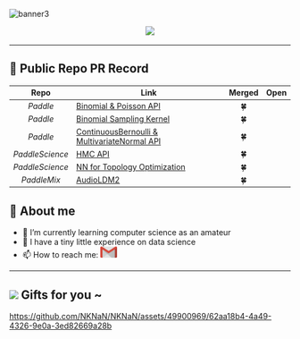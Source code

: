 ![banner3](https://github.com/NKNaN/NKNaN/assets/49900969/b2f4fc18-7629-43d7-b64d-8aec303b2349)
  
  <p align="center">
    <img src="https://count.getloli.com/get/@:NKNaN?theme=asoul">
  </p>
  
<div>
	<hr>
</div>

 🌸 Public Repo PR Record
-------------------------

Repo | Link | Merged | Open
:---: | --- | :---: | :---:
*Paddle* | [Binomial & Poisson API](https://github.com/PaddlePaddle/Paddle/pull/57856) | 🍀 |
*Paddle* | [Binomial Sampling Kernel](https://github.com/PaddlePaddle/Paddle/pull/59690) | 🍀 |
*Paddle* | [ContinuousBernoulli & MultivariateNormal API](https://github.com/PaddlePaddle/Paddle/pull/58004) | 🍀 |
*PaddleScience* | [HMC API](https://github.com/PaddlePaddle/PaddleScience/pull/541) | 🍀 |
*PaddleScience* | [NN for Topology Optimization](https://github.com/PaddlePaddle/PaddleScience/pull/597) | 🍀 |
*PaddleMix* | [AudioLDM2](https://github.com/PaddlePaddle/PaddleMIX/pull/366) | 🍀 |

 🌸 About me
-------------------------
- 🌱 I’m currently learning computer science as an amateur
- 🔭 I have a tiny little experience on data science
- 📫 How to reach me: <a target="_blank" href="mailto:liruiwen616115@gmail.com"><img src="assets/google-gmail.svg" width="30" height="20" style="vertical-align:down; margin:0px"></img></a>


<div>
	<hr>
</div>

<img src="https://media.giphy.com/media/VgCDAzcKvsR6OM0uWg/giphy.gif" width="50"> Gifts for you ~
-------------------------

https://github.com/NKNaN/NKNaN/assets/49900969/62aa18b4-4a49-4326-9e0a-3ed82669a28b



<!--
<div align="center">
    <span align="left" href="https://github.com/NKNaN"><img src="https://github-readme-stats.vercel.app/api?username=NKNaN&show_icons=true&theme=radical&hide_border=true" alt="NKNaN's github stats">
    </span>
    <span align="right" href="https://github.com/NKNaN"><img src="https://github-readme-stats.vercel.app/api/top-langs?username=NKNaN&hide=R,java,jupyter%20notebook&theme=radical&show_icons=true" alt="NKNaN's github language stats">
    </span>
</div>
<hr>
-->




<!--
**NKNaN/NKNaN** is a ✨ _special_ ✨ repository because its `README.md` (this file) appears on your GitHub profile.

Here are some ideas to get you started:

- 🔭 I’m currently working on ...
- 🌱 I’m currently learning ...
- 👯 I’m looking to collaborate on ...
- 🤔 I’m looking for help with ...
- 💬 Ask me about ...
- 📫 How to reach me: ...
- 😄 Pronouns: ...
- ⚡ Fun fact: ...
-->
